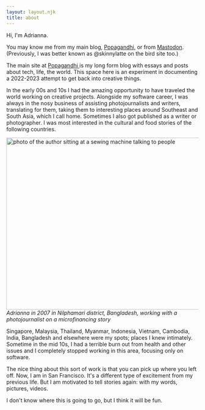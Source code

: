 ```yaml
---
layout: layout.njk
title: about
---
```


Hi, I'm Adrianna.

You may know me from my main blog, [Popagandhi](https://popagandhi.com), or from [Mastodon](https://hachyderm.io/@skinnylatte). (Previously, I was better known as @skinnylatte on the bird site too.)

The main site at [Popagandhi ](https://popagandhi.com) is my long form blog with essays and posts about tech, life, the world. This space here is an experiment in documenting a 2022-2023 attempt to get back into creative things.

In the early 00s and 10s I had the amazing opportunity to have traveled the world working on creative projects. Alongside my software career, I was always in the nosy business of assisting photojournalists and writers, translating for them, taking them to interesting places around Southeast and South Asia, which I call home. Sometimes I also got published as a writer or photographer. I was most interested in the cultural and food stories of the following countries.

<img src="https://micro.popagandhi.com/uploads/2022/ed877bbe51.jpg" width="600" height="450" alt="photo of the author sitting at a sewing machine talking to people" />
<br />
<caption><em>Adrianna in 2007 in Nilphamari district, Bangladesh, working with a photojournalist on a microfinancing story</em></caption>

Singapore, Malaysia, Thailand, Myanmar, Indonesia, Vietnam, Cambodia, India, Bangladesh and elsewhere were my spots; places I knew intimately. Sometime in the mid 10s, I had a terrible burn out from health and other issues and I completely stopped working in this area, focusing only on software.

The nice thing about this sort of work is that you can pick up where you left off. Now, I am in San Francisco. It's a different type of excitement from my previous life. But I am motivated to tell stories again: with my words, pictures, videos.

I don't know where this is going to go, but I think it will be fun.

